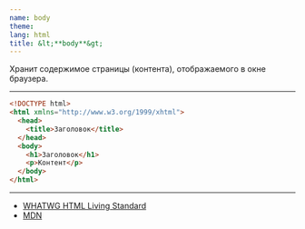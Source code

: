 ```yaml
---
name: body
theme:
lang: html
title: &lt;**body**&gt;
---
```


Хранит содержимое страницы (контента), отображаемого в окне браузера.

---

```html
<!DOCTYPE html>
<html xmlns="http://www.w3.org/1999/xhtml">
  <head>
    <title>Заголовок</title>
  </head>
  <body>
    <h1>Заголовок</h1>
    <p>Контент</p>
  </body>
</html>
```

---

- [WHATWG HTML Living Standard](https://html.spec.whatwg.org/multipage/semantics.html#the-body-element)
- [MDN](https://developer.mozilla.org/ru/docs/Web/HTML/Element/body)
